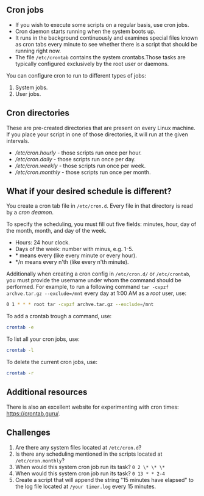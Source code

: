 ## Cron jobs

* If you wish to execute some scripts on a regular basis, use cron jobs.
* Cron daemon starts running when the system boots up. 
* It runs in the background continuously and examines special files known as cron tabs every minute to see whether there is a script that should be running right now.
* The file `/etc/crontab` contains the system crontabs.Those tasks are typically configured exclusively by the root user or daemons.

You can configure cron to run to different types of jobs:
1. System jobs.
2. User jobs.

## Cron directories

These are pre-created directories that are present on every Linux machine.
If you place your script in one of those directories, it will run at the given intervals. 

* */etc/cron.hourly* - those scripts run once per hour.
* */etc/cron.daily* - those scripts run once per day.
* */etc/cron.weekly* - those scripts run once per week.
* */etc/cron.monthly* - those scripts run once per month.

## What if your desired schedule is different?

You create a cron tab file in `/etc/cron.d`. Every file in that directory is read by a *cron deamon*.

To specify the scheduling, you must fill out five fields: minutes, hour, day of the month, month, and day of the week.

* Hours: 24 hour clock.
* Days of the week: number with minus, e.g. 1-5.
* \* means every (like every minute or every hour).
* \*/n means every n'th (like every n'th minute).

Additionally when creating a cron config in `/etc/cron.d/` or `/etc/crontab`, you must provide the username under whom the command should be performed. For example, to run a following command `tar -cvpzf archve.tar.gz --exclude=/mnt` every day at 1:00 AM as a *root* user, use:

```bash
0 1 * * * root tar -cvpzf archve.tar.gz --exclude=/mnt
```

To add a crontab trough a command, use:

```bash
crontab -e
```

To list all your cron jobs, use:

```bash
crontab -l
```

To delete the current cron jobs, use:

```bash
crontab -r
```

## Additional resources

There is also an excellent website for experimenting with cron times: https://crontab.guru/.

## Challenges

1. Are there any system files located at `/etc/cron.d`?
2. Is there any scheduling mentioned in the scripts located at `/etc/cron.monthly`? 
3. When would this system cron job run its task? `0 2 \* \* \*`
4. When would this system cron job run its task? `0 13 * * 2-4`
5. Create a script that will append the string "15 minutes have elapsed" to the log file located at `/your timer.log` every 15 minutes. 
